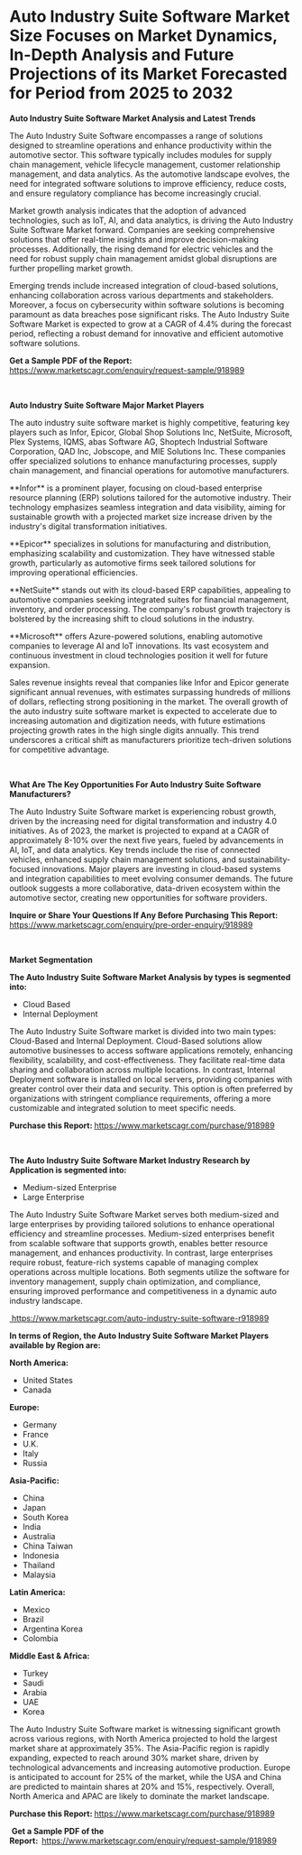 <p><h1>Auto Industry Suite Software Market Size Focuses on Market Dynamics, In-Depth Analysis and Future Projections of its Market Forecasted for Period from 2025 to 2032</h1></p><p><strong>Auto Industry Suite Software Market Analysis and Latest Trends</strong></p>
<p><p>The Auto Industry Suite Software encompasses a range of solutions designed to streamline operations and enhance productivity within the automotive sector. This software typically includes modules for supply chain management, vehicle lifecycle management, customer relationship management, and data analytics. As the automotive landscape evolves, the need for integrated software solutions to improve efficiency, reduce costs, and ensure regulatory compliance has become increasingly crucial.</p><p>Market growth analysis indicates that the adoption of advanced technologies, such as IoT, AI, and data analytics, is driving the Auto Industry Suite Software Market forward. Companies are seeking comprehensive solutions that offer real-time insights and improve decision-making processes. Additionally, the rising demand for electric vehicles and the need for robust supply chain management amidst global disruptions are further propelling market growth.</p><p>Emerging trends include increased integration of cloud-based solutions, enhancing collaboration across various departments and stakeholders. Moreover, a focus on cybersecurity within software solutions is becoming paramount as data breaches pose significant risks. The Auto Industry Suite Software Market is expected to grow at a CAGR of 4.4% during the forecast period, reflecting a robust demand for innovative and efficient automotive software solutions.</p></p>
<p><strong>Get a Sample PDF of the Report:&nbsp;</strong> <a href="https://www.marketscagr.com/enquiry/request-sample/918989?utm_campaign=3520&utm_medium=2&utm_source=Github&utm_content=ia&utm_term=18042025&utm_id=auto-industry-suite-software">https://www.marketscagr.com/enquiry/request-sample/918989</a></p>
<p>&nbsp;</p>
<p><strong>Auto Industry Suite Software Major Market Players</strong></p>
<p><p>The auto industry suite software market is highly competitive, featuring key players such as Infor, Epicor, Global Shop Solutions Inc, NetSuite, Microsoft, Plex Systems, IQMS, abas Software AG, Shoptech Industrial Software Corporation, QAD Inc, Jobscope, and MIE Solutions Inc. These companies offer specialized solutions to enhance manufacturing processes, supply chain management, and financial operations for automotive manufacturers.</p><p>**Infor** is a prominent player, focusing on cloud-based enterprise resource planning (ERP) solutions tailored for the automotive industry. Their technology emphasizes seamless integration and data visibility, aiming for sustainable growth with a projected market size increase driven by the industry's digital transformation initiatives.</p><p>**Epicor** specializes in solutions for manufacturing and distribution, emphasizing scalability and customization. They have witnessed stable growth, particularly as automotive firms seek tailored solutions for improving operational efficiencies.</p><p>**NetSuite** stands out with its cloud-based ERP capabilities, appealing to automotive companies seeking integrated suites for financial management, inventory, and order processing. The company's robust growth trajectory is bolstered by the increasing shift to cloud solutions in the industry.</p><p>**Microsoft** offers Azure-powered solutions, enabling automotive companies to leverage AI and IoT innovations. Its vast ecosystem and continuous investment in cloud technologies position it well for future expansion.</p><p>Sales revenue insights reveal that companies like Infor and Epicor generate significant annual revenues, with estimates surpassing hundreds of millions of dollars, reflecting strong positioning in the market. The overall growth of the auto industry suite software market is expected to accelerate due to increasing automation and digitization needs, with future estimations projecting growth rates in the high single digits annually. This trend underscores a critical shift as manufacturers prioritize tech-driven solutions for competitive advantage.</p></p>
<p>&nbsp;</p>
<p><strong>What Are The Key Opportunities For Auto Industry Suite Software Manufacturers?</strong></p>
<p><p>The Auto Industry Suite Software market is experiencing robust growth, driven by the increasing need for digital transformation and industry 4.0 initiatives. As of 2023, the market is projected to expand at a CAGR of approximately 8-10% over the next five years, fueled by advancements in AI, IoT, and data analytics. Key trends include the rise of connected vehicles, enhanced supply chain management solutions, and sustainability-focused innovations. Major players are investing in cloud-based systems and integration capabilities to meet evolving consumer demands. The future outlook suggests a more collaborative, data-driven ecosystem within the automotive sector, creating new opportunities for software providers.</p></p>
<p><strong>Inquire or Share Your Questions If Any Before Purchasing This Report:</strong> <a href="https://www.marketscagr.com/enquiry/pre-order-enquiry/918989?utm_campaign=3520&utm_medium=2&utm_source=Github&utm_content=ia&utm_term=18042025&utm_id=auto-industry-suite-software">https://www.marketscagr.com/enquiry/pre-order-enquiry/918989</a></p>
<p>&nbsp;</p>
<p><strong>Market Segmentation</strong></p>
<p><strong>The Auto Industry Suite Software Market Analysis by types is segmented into:</strong></p>
<p><ul><li>Cloud Based</li><li>Internal Deployment</li></ul></p>
<p><p>The Auto Industry Suite Software market is divided into two main types: Cloud-Based and Internal Deployment. Cloud-Based solutions allow automotive businesses to access software applications remotely, enhancing flexibility, scalability, and cost-effectiveness. They facilitate real-time data sharing and collaboration across multiple locations. In contrast, Internal Deployment software is installed on local servers, providing companies with greater control over their data and security. This option is often preferred by organizations with stringent compliance requirements, offering a more customizable and integrated solution to meet specific needs.</p></p>
<p><strong>Purchase this Report:&nbsp;</strong><a href="https://www.marketscagr.com/purchase/918989?utm_campaign=3520&utm_medium=2&utm_source=Github&utm_content=ia&utm_term=18042025&utm_id=auto-industry-suite-software">https://www.marketscagr.com/purchase/918989</a></p>
<p>&nbsp;</p>
<p><strong>The Auto Industry Suite Software Market Industry Research by Application is segmented into:</strong></p>
<p><ul><li>Medium-sized Enterprise</li><li>Large Enterprise</li></ul></p>
<p><p>The Auto Industry Suite Software Market serves both medium-sized and large enterprises by providing tailored solutions to enhance operational efficiency and streamline processes. Medium-sized enterprises benefit from scalable software that supports growth, enables better resource management, and enhances productivity. In contrast, large enterprises require robust, feature-rich systems capable of managing complex operations across multiple locations. Both segments utilize the software for inventory management, supply chain optimization, and compliance, ensuring improved performance and competitiveness in a dynamic auto industry landscape.</p></p>
<p><a href="https://www.marketscagr.com/auto-industry-suite-software-r918989?utm_campaign=3520&utm_medium=2&utm_source=Github&utm_content=ia&utm_term=18042025&utm_id=auto-industry-suite-software">&nbsp;https://www.marketscagr.com/auto-industry-suite-software-r918989</a></p>
<p><strong>In terms of Region, the Auto Industry Suite Software Market Players available by Region are:</strong></p>
<p>
    <p> <strong> North America: </strong>
        <ul>
            <li>United States</li>
            <li>Canada</li>
        </ul>
        </p> 
    <p> <strong> Europe: </strong>
        <ul>
            <li>Germany</li>
            <li>France</li>
            <li>U.K.</li>
            <li>Italy</li>
            <li>Russia</li>
        </ul>
        </p> 
    <p> <strong> Asia-Pacific: </strong>
        <ul>
            <li>China</li>
            <li>Japan</li>
            <li>South Korea</li>
            <li>India</li>
            <li>Australia</li>
            <li>China Taiwan</li>
            <li>Indonesia</li>
            <li>Thailand</li>
            <li>Malaysia</li>
        </ul>
        </p> 
    <p> <strong> Latin America: </strong>
        <ul>
            <li>Mexico</li>
            <li>Brazil</li>
            <li>Argentina Korea</li>
            <li>Colombia</li>
        </ul>
        </p> 
    <p> <strong> Middle East & Africa: </strong>
        <ul>
            <li>Turkey</li>
            <li>Saudi</li>
            <li>Arabia</li>
            <li>UAE</li>
            <li>Korea</li>
        </ul>
    </p>
    </p>
<p><p>The Auto Industry Suite Software market is witnessing significant growth across various regions, with North America projected to hold the largest market share at approximately 35%. The Asia-Pacific region is rapidly expanding, expected to reach around 30% market share, driven by technological advancements and increasing automotive production. Europe is anticipated to account for 25% of the market, while the USA and China are predicted to maintain shares at 20% and 15%, respectively. Overall, North America and APAC are likely to dominate the market landscape.</p></p>
<p><strong>Purchase this Report: </strong><a href="https://www.marketscagr.com/purchase/918989?utm_campaign=3520&utm_medium=2&utm_source=Github&utm_content=ia&utm_term=18042025&utm_id=auto-industry-suite-software">https://www.marketscagr.com/purchase/918989</a></p>
<p>&nbsp;<strong>Get a Sample PDF of the Report:&nbsp;&nbsp;</strong><a href="https://www.marketscagr.com/enquiry/request-sample/918989?utm_campaign=3520&utm_medium=2&utm_source=Github&utm_content=ia&utm_term=18042025&utm_id=auto-industry-suite-software">https://www.marketscagr.com/enquiry/request-sample/918989</a></p>
<p><strong></strong></p>
<p><p></p><p></p><p></p></p>